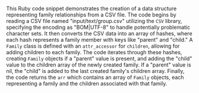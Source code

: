This Ruby code snippet demonstrates the creation of a data structure representing family relationships from a CSV file.  The code begins by reading a CSV file named "input/text/group.csv" utilizing the `CSV` library, specifying the encoding as "BOM\|UTF-8" to handle potentially problematic character sets.  It then converts the CSV data into an array of hashes, where each hash represents a family member with keys like "parent" and "child."  A `Family` class is defined with an `attr_accessor` for `children`, allowing for adding children to each family. The code iterates through these hashes, creating `Family` objects if a "parent" value is present, and adding the "child" value to the children array of the newly created family. If a "parent" value is nil, the "child" is added to the last created family's children array. Finally, the code returns the `arr` which contains an array of `Family` objects, each representing a family and the children associated with that family.
